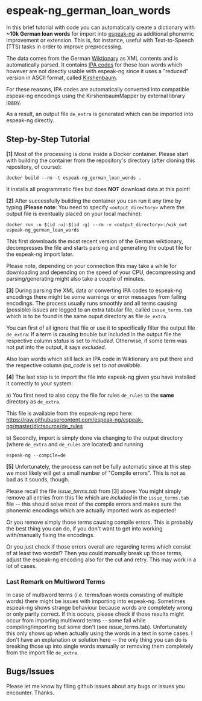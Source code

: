 # espeak-ng_german_loan_words

In this brief tutorial with code you can automatically create a dictionary with **~10k German loan words** for import into [espeak-ng](https://en.wikipedia.org/wiki/ESpeak#eSpeak_NG) 
as additional phonemic improvement or extension. This is, for instance, useful with Text-to-Speech (TTS) tasks in order to improve preprocessing.

The data comes from the German [Wiktionary](https://de.wiktionary.org/wiki/Wiktionary:Hauptseite) as XML contents and
is automatically parsed. It contains [IPA codes](https://en.wikipedia.org/wiki/International_Phonetic_Alphabet) for these loan words which however are not
directly usable with espeak-ng since it uses a "reduced" version in ASCII format, called [Kirshenbaum](https://en.wikipedia.org/wiki/Kirshenbaum).

For these reasons, IPA codes are automatically converted into compatible espeak-ng encodings using the KirshenbaumMapper by external library [ipapy](https://pypi.org/project/ipapy).

As a result, an output file `de_extra` is generated which can be imported into espeak-ng directly.

## Step-by-Step Tutorial

**[1]** Most of the processing is done inside a Docker container. Please start with building the container from the repository's directory (after cloning this repository, of course):

```
docker build --rm -t espeak-ng_german_loan_words .
```

It installs all programmatic files but does **NOT** download data at this point!

**[2]** After successfully building the container you can run it any time by typing (**Please note**: You need to specify `<output_directory>` 
where the output file is eventually placed on your local machine):

```
docker run -u $(id -u):$(id -g) --rm -v <output_directory>:/wik_out espeak-ng_german_loan_words
```

This first downloads the most recent version of the German wiktionary, decompresses the file and
starts parsing and generating the output file for the espeak-ng import later.

Please note, depending on your connection this may take a while for downloading and depending on
the speed of your CPU, decompressing and parsing/generating might also take a couple of minutes.

**[3]** During parsing the XML data or converting IPA codes to espeak-ng encodings there might be
some warnings or error messages from failing encodings. The process usually runs smoothly and all
terms causing (possible) issues are logged to an extra tabular file, called `issue_terms.tab` which is to be
found in the same ouput directory as file `de_extra`

You can first of all ignore that file or use it to specifically filter the output file `de_extra`: If a term is
causing trouble but included in the output file the respective column *status* is set to *included*.
Otherwise, if some term was not put into the output, it says *excluded*.

Also loan words which still lack an IPA code in Wiktionary are put there and the respective column *ipa_code*
is set to *not available*.

**[4]** The last step is to import the file into espeak-ng given you have installed it correctly to your system:

a) You first need to also copy the file for rules `de_rules` to the **same** directory as `de_extra`.

This file is available from the espeak-ng repo here: https://raw.githubusercontent.com/espeak-ng/espeak-ng/master/dictsource/de_rules

b) Secondly, import is simply done via changing to the output directory (where `de_extra` and `de_rules` are located)
and running

```espeak-ng --compile=de```

**[5]** Unfortunately, the process can not be fully automatic since at this step we most likely will get a small number of "Compile errors".
This is not as bad as it sounds, though.

Please recall the file *issue_terms.tab* from [3] above: You might simply remove all entries from this file which are *included* in the
`issue_terms.tab` file -- this should solve most of the compile errors and makes sure the phonemic encodings which are actually imported work as expected!

Or you remove simply those terms causing compile errors. 
This is probably the best thing you can do, if you don't want to get into working with/manually fixing the encodings.

Or you just check if those errors overall are regarding terms which consist of at least two words!? Then you could manually break up those terms, adjust
the espeak-ng encoding also for the cut and retry. This may work in a lot of cases.

### Last Remark on Multiword Terms

In case of multiword terms (i.e. terms/loan words consisting of multiple words) there might be issues
with importing into espeak-ng. Sometimes espeak-ng shows strange behaviour because words are completely wrong or only partly correct.
If this occurs, please check if those results might occur from importing multiword terms -- some fail while compiling/importing but some don't (see issue_terms.tab).
Unfortunately this only shows up when actually using the words in a text in some cases. I don't have an explanation or solution here -- the
only thing you can do is breaking those up into single words manually or removing them completely from the import file `de_extra`.

## Bugs/Issues

Please let me know by filing github issues about any bugs or issues you encounter. Thanks.